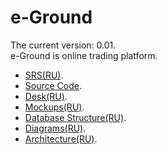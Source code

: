 # e-Ground
The current version: 0.01. </br>
e-Ground is online trading platform. </br>
- [SRS(RU)](https://github.com/steppbol/Internet-Site-2019/blob/master/Documentation/SRS(RU).md).
- [Source Code](https://github.com/steppbol/e-Ground/tree/dev).
- [Desk(RU)](https://trello.com/b/WMbNUcEG/e-ground).
- [Mockups(RU)](https://github.com/steppbol/e-Ground/tree/master/Documentation/Mockups/Readme.md).
- [Database Structure(RU)](https://github.com/steppbol/e-Ground/blob/master/Documentation/Database%20Structure/Readme.md).
- [Diagrams(RU)](https://github.com/steppbol/e-Ground/blob/master/Documentation/Diagrams/Readme.md).
- [Architecture(RU)](https://github.com/steppbol/e-Ground/blob/master/Documentation/Architecture.md).
